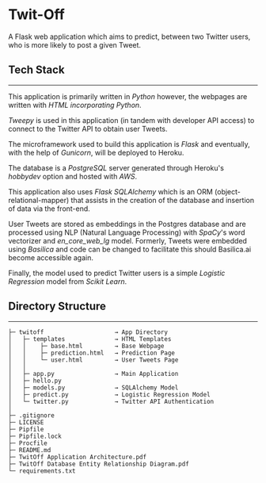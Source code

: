 # Twit-Off
A Flask web application which aims to predict, between two Twitter users, who is more likely to post a given Tweet.

## Tech Stack
---
This application is primarily written in *Python* however, the webpages are written with *HTML incorporating Python*.  

*Tweepy* is used in this application (in tandem with developer API access) to connect to the Twitter API to obtain user Tweets.

The microframework used to build this application is *Flask* and eventually, with the help of *Gunicorn*, will be deployed to Heroku.

The database is a *PostgreSQL* server generated through Heroku's *hobbydev* option and hosted with *AWS*.

This application also uses *Flask SQLAlchemy* which is an ORM (object-relational-mapper) that assists in the creation of the database and insertion of data via the front-end.

User Tweets are stored as embeddings in the Postgres database and are processed using NLP (Natural Language Processing) with *SpaCy*'s word vectorizer and *en_core_web_lg* model.  Formerly, Tweets were embedded using *Basilica* and code can be changed to facilitate this should Basilica.ai become accessible again.

Finally, the model used to predict Twitter users is a simple *Logistic Regression* model from *Scikit Learn*.

## Directory Structure
---
```
├─ twitoff                    → App Directory
│   ├─ templates              → HTML Templates
│   │    ├─ base.html         → Base Webpage
│   │    ├─ prediction.html   → Prediction Page
│   │    └─ user.html         → User Tweets Page
│   │
│   ├─ app.py                 → Main Application
│   ├─ hello.py
│   ├─ models.py              → SQLAlchemy Model
│   ├─ predict.py             → Logistic Regression Model
│   └─ twitter.py             → Twitter API Authentication
│
├─ .gitignore
├─ LICENSE
├─ Pipfile
├─ Pipfile.lock
├─ Procfile
├─ README.md
├─ TwitOff Application Architecture.pdf
├─ TwitOff Database Entity Relationship Diagram.pdf
└─ requirements.txt
```